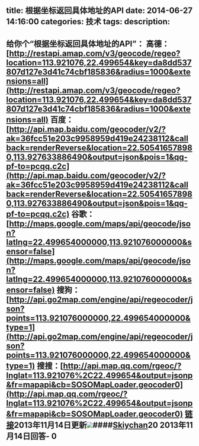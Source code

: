 title: 根据坐标返回具体地址的API
date: 2014-06-27 14:16:00
categories: 技术
tags: 
description:
---
给你个“根据坐标返回具体地址的API”：
高德：[http://restapi.amap.com/v3/geocode/regeo?location=113.921076,22.499654&key=da8dd537807d127e3d41c74cbf185836&radius=1000&extensions=all](http://restapi.amap.com/v3/geocode/regeo?location=113.921076,22.499654&key=da8dd537807d127e3d41c74cbf185836&radius=1000&extensions=all)
百度：[http://api.map.baidu.com/geocoder/v2/?ak=36fcc51e203c9958959d419e24238112&callback=renderReverse&location=22.505416578980,113.927633886490&output=json&pois=1&qq-pf-to=pcqq.c2c](http://api.map.baidu.com/geocoder/v2/?ak=36fcc51e203c9958959d419e24238112&callback=renderReverse&location=22.505416578980,113.927633886490&output=json&pois=1&qq-pf-to=pcqq.c2c)
谷歌：[http://maps.google.com/maps/api/geocode/json?latlng=22.499654000000,113.921076000000&sensor=false](http://maps.google.com/maps/api/geocode/json?latlng=22.499654000000,113.921076000000&sensor=false)
搜狗：[http://api.go2map.com/engine/api/regeocoder/json?points=113.921076000000,22.499654000000&type=1](http://api.go2map.com/engine/api/regeocoder/json?points=113.921076000000,22.499654000000&type=1)
搜搜：[http://api.map.qq.com/rgeoc/?lnglat=113.921076%2C22.499654&output=jsonp&fr=mapapi&cb=SOSOMapLoader.geocoder0](http://api.map.qq.com/rgeoc/?lnglat=113.921076%2C22.499654&output=jsonp&fr=mapapi&cb=SOSOMapLoader.geocoder0)
[链接](http://segmentfault.com/q/1010000000328558/a-1020000000336551)2013年11月14日更新[![](http://sfault-avatar.b0.upaiyun.com/371/746/371746764-1030000000321445_small)](http://segmentfault.com/u/skiy)####[Skiychan](http://segmentfault.com/u/skiy)20
2013年11月14日回答- 0
- 


